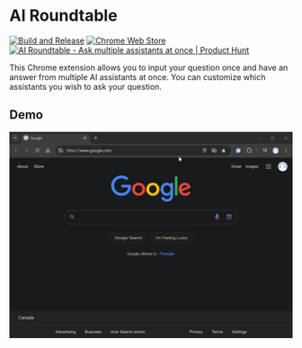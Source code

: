 # AI Roundtable

[![Build and Release](https://github.com/cansinacarer/ai-roundtable/actions/workflows/release.yml/badge.svg)](https://github.com/cansinacarer/ai-roundtable/actions/workflows/release.yml)
[![Chrome Web Store](https://img.shields.io/badge/Chrome%20Store%20Rating-5%2E0%E2%98%85-brightgreen?logo=google-chrome)](https://chromewebstore.google.com/detail/ai-roundtable/pldlelgldijcogjpoghbkfiglajppjfc?hl=en-US)
<a href="https://www.producthunt.com/posts/ai-roundtable?embed=true&utm_source=badge-featured&utm_medium=badge&utm_souce=badge-ai&#0045;roundtable" target="_blank"><img src="https://api.producthunt.com/widgets/embed-image/v1/featured.svg?post_id=531936&theme=light" alt="AI&#0032;Roundtable - Ask&#0032;multiple&#0032;assistants&#0032;at&#0032;once | Product Hunt" style="height: 20px;" height="20" /></a>

This Chrome extension allows you to input your question once and have an answer from multiple AI assistants at once. You can customize which assistants you wish to ask your question.

## Demo

![Demo](img/demo.gif)

